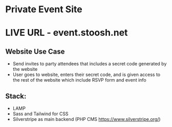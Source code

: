 # Private Event Site

# LIVE URL - event.stoosh.net

## Website Use Case
- Send invites to party attendees that includes a secret code generated by the website
- User goes to website, enters their secret code, and is given access to the rest of the website which include RSVP form and event info

## Stack:
- LAMP
- Sass and Tailwind for CSS
- Silverstripe as main backend (PHP CMS https://www.silverstripe.org/)